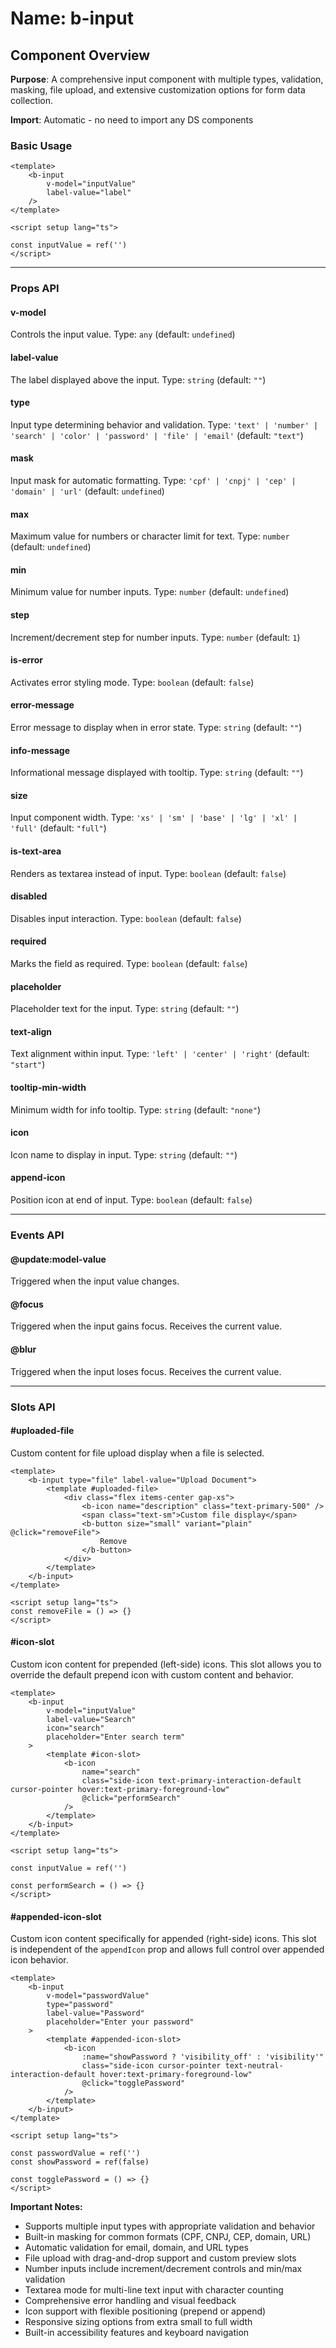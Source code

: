 # Name: b-input
## Component Overview

**Purpose**: A comprehensive input component with multiple types, validation, masking, file upload, and extensive customization options for form data collection.

**Import**: Automatic - no need to import any DS components

### Basic Usage

```vue
<template>
    <b-input 
        v-model="inputValue"
        label-value="label"
    />
</template>

<script setup lang="ts">

const inputValue = ref('')
</script>
```

---

### Props API

#### v-model
Controls the input value. Type: `any` (default: `undefined`)

#### label-value
The label displayed above the input. Type: `string` (default: `""`)

#### type
Input type determining behavior and validation. Type: `'text' | 'number' | 'search' | 'color' | 'password' | 'file' | 'email'` (default: `"text"`)

#### mask
Input mask for automatic formatting. Type: `'cpf' | 'cnpj' | 'cep' | 'domain' | 'url'` (default: `undefined`)

#### max
Maximum value for numbers or character limit for text. Type: `number` (default: `undefined`)

#### min
Minimum value for number inputs. Type: `number` (default: `undefined`)

#### step
Increment/decrement step for number inputs. Type: `number` (default: `1`)

#### is-error
Activates error styling mode. Type: `boolean` (default: `false`)

#### error-message
Error message to display when in error state. Type: `string` (default: `""`)

#### info-message
Informational message displayed with tooltip. Type: `string` (default: `""`)

#### size
Input component width. Type: `'xs' | 'sm' | 'base' | 'lg' | 'xl' | 'full'` (default: `"full"`)

#### is-text-area
Renders as textarea instead of input. Type: `boolean` (default: `false`)

#### disabled
Disables input interaction. Type: `boolean` (default: `false`)

#### required
Marks the field as required. Type: `boolean` (default: `false`)

#### placeholder
Placeholder text for the input. Type: `string` (default: `""`)

#### text-align
Text alignment within input. Type: `'left' | 'center' | 'right'` (default: `"start"`)

#### tooltip-min-width
Minimum width for info tooltip. Type: `string` (default: `"none"`)

#### icon
Icon name to display in input. Type: `string` (default: `""`)

#### append-icon
Position icon at end of input. Type: `boolean` (default: `false`)

---

### Events API

#### @update:model-value
Triggered when the input value changes.

#### @focus
Triggered when the input gains focus. Receives the current value.

#### @blur
Triggered when the input loses focus. Receives the current value.

---

### Slots API

#### #uploaded-file
Custom content for file upload display when a file is selected.

```vue
<template>
    <b-input type="file" label-value="Upload Document">
        <template #uploaded-file>
            <div class="flex items-center gap-xs">
                <b-icon name="description" class="text-primary-500" />
                <span class="text-sm">Custom file display</span>
                <b-button size="small" variant="plain" @click="removeFile">
                    Remove
                </b-button>
            </div>
        </template>
    </b-input>
</template>

<script setup lang="ts">
const removeFile = () => {}
</script>
```

#### #icon-slot
Custom icon content for prepended (left-side) icons. This slot allows you to override the default prepend icon with custom content and behavior.

```vue
<template>
    <b-input 
        v-model="inputValue" 
        label-value="Search" 
        icon="search"
        placeholder="Enter search term"
    >
        <template #icon-slot>
            <b-icon 
                name="search" 
                class="side-icon text-primary-interaction-default cursor-pointer hover:text-primary-foreground-low" 
                @click="performSearch" 
            />
        </template>
    </b-input>
</template>

<script setup lang="ts">

const inputValue = ref('')

const performSearch = () => {}
</script>
```

#### #appended-icon-slot
Custom icon content specifically for appended (right-side) icons. This slot is independent of the `appendIcon` prop and allows full control over appended icon behavior.

```vue
<template>
    <b-input 
        v-model="passwordValue" 
        type="password"
        label-value="Password" 
        placeholder="Enter your password"
    >
        <template #appended-icon-slot>
            <b-icon 
                :name="showPassword ? 'visibility_off' : 'visibility'" 
                class="side-icon cursor-pointer text-neutral-interaction-default hover:text-primary-foreground-low" 
                @click="togglePassword" 
            />
        </template>
    </b-input>
</template>

<script setup lang="ts">

const passwordValue = ref('')
const showPassword = ref(false)

const togglePassword = () => {}
</script>
```

**Important Notes:**
- Supports multiple input types with appropriate validation and behavior
- Built-in masking for common formats (CPF, CNPJ, CEP, domain, URL)
- Automatic validation for email, domain, and URL types
- File upload with drag-and-drop support and custom preview slots
- Number inputs include increment/decrement controls and min/max validation
- Textarea mode for multi-line text input with character counting
- Comprehensive error handling and visual feedback
- Icon support with flexible positioning (prepend or append)
- Responsive sizing options from extra small to full width
- Built-in accessibility features and keyboard navigation